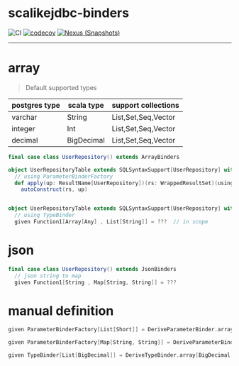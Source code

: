 # scalikejdbc-binders

![CI][Badge-CI]  [![codecov][Badge-Codecov]][Link-Codecov]   [![Nexus (Snapshots)][Badge-Snapshots]][Link-Snapshots] 

[Badge-CI]: https://github.com/bitlap/scalikejdbc-binders/actions/workflows/ScalaCI.yml/badge.svg
[Badge-Codecov]: https://codecov.io/gh/bitlap/scalikejdbc-binders/branch/master/graph/badge.svg?token=IA596YRTOT
[Badge-Snapshots]: https://img.shields.io/nexus/s/org.bitlap/scalikejdbc-binders-postgres_3?server=https%3A%2F%2Fs01.oss.sonatype.org

[Link-Codecov]: https://codecov.io/gh/bitlap/scalikejdbc-binders
[Link-Snapshots]: https://s01.oss.sonatype.org/content/repositories/snapshots/org/bitlap/scalikejdbc-binders-postgres_3

----

# array

> Default supported types

| postgres type | scala type | support collections |
|---------------|------------|---------------------|
| varchar       | String     | List,Set,Seq,Vector |
| integer       | Int        | List,Set,Seq,Vector |
| decimal       | BigDecimal | List,Set,Seq,Vector |

```scala
final case class UserRepository() extends ArrayBinders

object UserRepositoryTable extends SQLSyntaxSupport[UserRepository] with ArrayBinders:
  // using ParameterBinderFactory
  def apply(up: ResultName[UserRepository])(rs: WrappedResultSet)(using connection: Connection): UserRepository =
    autoConstruct(rs, up) 


object UserRepositoryTable extends SQLSyntaxSupport[UserRepository] with ArrayBinders:
  // using TypeBinder
  given Function1[Array[Any] , List[String]] = ???  // in scope
```

# json

```scala
final case class UserRepository() extends JsonBinders
  // json string to map 
  given Function1[String , Map[String, String]] = ???
```

# manual definition

```scala
given ParameterBinderFactory[List[Short]] = DeriveParameterBinder.array[Short, List](OType.Short, _.toArray)

given ParameterBinderFactory[Map[String, String]] = DeriveParameterBinder.json[Map[String, String]](toJson)

given TypeBinder[List[BigDecimal]] = DeriveTypeBinder.array[BigDecimal, List](_.toList.map(s => BigDecimal(s.toString)), Nil)
```